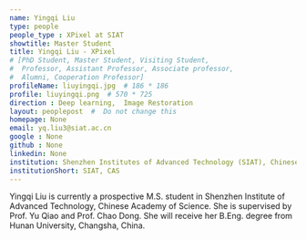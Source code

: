 ```yaml
---
name: Yingqi Liu
type: people
people_type : XPixel at SIAT
showtitle: Master Student
title: Yingqi Liu - XPixel
# [PhD Student, Master Student, Visiting Student,
#  Professor, Assistant Professor, Associate professor,
#  Alumni, Cooperation Professor]
profileName: liuyingqi.jpg  # 186 * 186
profile: liuyingqi.png  # 570 * 725
direction : Deep learning,  Image Restoration 
layout: peoplepost  #  Do not change this
homepage: None
email: yq.liu3@siat.ac.cn
google : None
github : None
linkedin: None
institution: Shenzhen Institutes of Advanced Technology (SIAT), Chinese Academy of Sciences (CAS)
institutionShort: SIAT, CAS
---
```


Yingqi Liu is currently a prospective M.S. student in Shenzhen Institute of Advanced Technology, Chinese Academy of Science. She is supervised by Prof. Yu Qiao and Prof. Chao Dong. She will receive her B.Eng. degree from Hunan University, Changsha, China.
 

